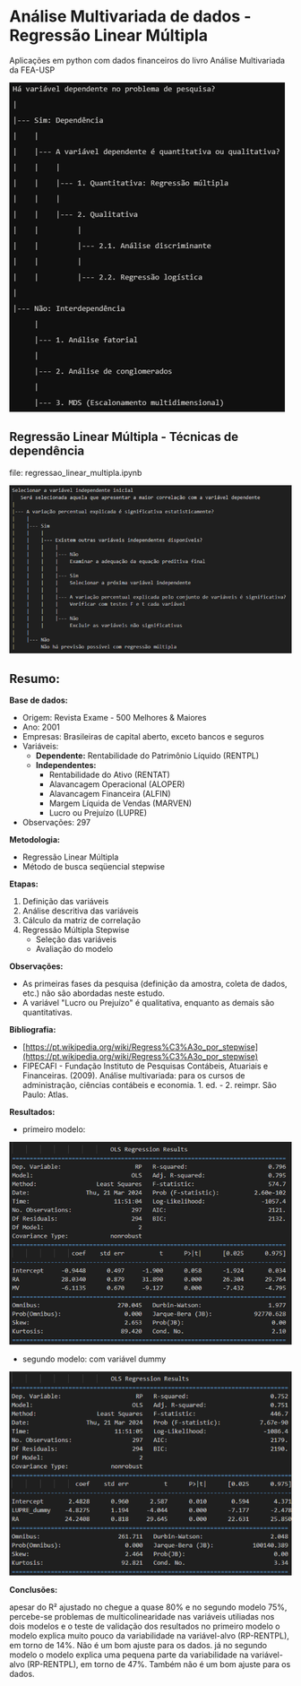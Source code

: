 # Análise Multivariada de dados - Regressão Linear Múltipla

Aplicações em python com dados financeiros do livro Análise Multivariada da FEA-USP

![tabela](figs/tabela.png) 

## Regressão Linear Múltipla - Técnicas de dependência

file: regressao_linear_multipla.ipynb

![tabela2](figs/tabela2.png) 



## Resumo:

**Base de dados:**

* Origem: Revista Exame - 500 Melhores & Maiores
* Ano: 2001
* Empresas: Brasileiras de capital aberto, exceto bancos e seguros
* Variáveis:
    * **Dependente:** Rentabilidade do Patrimônio Líquido (RENTPL)
    * **Independentes:**
        * Rentabilidade do Ativo (RENTAT)
        * Alavancagem Operacional (ALOPER)
        * Alavancagem Financeira (ALFIN)
        * Margem Líquida de Vendas (MARVEN)
        * Lucro ou Prejuízo (LUPRE)
* Observações: 297

**Metodologia:**

* Regressão Linear Múltipla
* Método de busca seqüencial stepwise

**Etapas:**

1. Definição das variáveis
2. Análise descritiva das variáveis
3. Cálculo da matriz de correlação
4. Regressão Múltipla Stepwise
    * Seleção das variáveis
    * Avaliação do modelo

**Observações:**

* As primeiras fases da pesquisa (definição da amostra, coleta de dados, etc.) não são abordadas neste estudo.
* A variável "Lucro ou Prejuízo" é qualitativa, enquanto as demais são quantitativas.


**Bibliografia:**

* [https://pt.wikipedia.org/wiki/Regress%C3%A3o_por_stepwise](https://pt.wikipedia.org/wiki/Regress%C3%A3o_por_stepwise)
* FIPECAFI - Fundação Instituto de Pesquisas Contábeis, Atuariais e Financeiras. (2009). Análise multivariada: para os cursos de administração, ciências contábeis e economia. 1. ed. - 2. reimpr. São Paulo: Atlas.



**Resultados:**
* primeiro modelo:

![result1](figs/result1.png) 

<!-- R-squared: 0.7963222749266814
Adjusted R-squared: 0.7949367121710806
F-statistic: 574.7284067125353
Prob (F-statistic): 0.0
Regression equation: RP = -0.9448381400972627 + 28.03397045411322 * RA + -6.113507421618909 * MV
For every one-unit increase in 'RA', we expect 'RP' to change by 28.03397045411322 units, assuming all other variables remain constant.
For every one-unit increase in 'MV', we expect 'RP' to change by -6.113507421618909 units, assuming all other variables remain constant.
Degrees of freedom (regression): 294.0. This is the number of independent ways by which a dynamic system can move, without violating any constraint imposed on it.
Degrees of freedom (residual): 294.0. This is the number of values in the final calculation of a statistic that are free to vary.
Sum of squares (regression): 21515.436680945346. This is the sum of the squared differences between the prediction for each observation and the population mean.
Sum of squares (residual): 21515.436680945346. This is the sum of the squared differences between each observation and its group's mean.
Mean square (regression): 73.18175741818145. This is the average of the squares of the errors or deviations.
Mean square (residual): 73.18175741818145. This is the average of the squares of the errors or deviations.
F-statistic (ANOVA): nan. This is a measure of how significant the fit of the model is. The higher the F-statistic, the more likely it is that the variables we used for predictions are correlated with the output and can help us predict it.
Prob (F-statistic, ANOVA): nan. This is the probability that the null hypothesis is true (i.e., all of the regression coefficients are zero). The smaller the p-value, the stronger the evidence that at least one of the regression coefficients is not zero.
R-squared: 0.7963222749266814. This is the proportion of the variance in the dependent variable that is predictable from the independent variables.
Adjusted R-squared: 0.7949367121710806. This is the R-squared that has been adjusted for the number of predictors in the model.
F-statistic: 574.7284067125353. This is a measure of how significant the fit of the model is. The higher the F-statistic, the more likely it is that the variables we used for predictions are correlated with the output and can help us predict it.

VIF results
     VIF Factor features
0   7169.281698   NÚMERO
1   7273.504521       ID
2      4.404337   vendas
3      2.458279  plajust
4      4.194092  llajust
5      4.646259  ativoaj
6      7.096914       RP
7      1.875624       AO
8      2.808167       MV
9     10.476515       RA
10     1.871562       AF
11     2.768700    LUPRE
VIF values greater than 5 indicate high multicollinearity.

Durbin-Watson statistic: 1.976686766033608
Values close to 2.0 suggest no autocorrelation. Values towards 0 indicate positive autocorrelation, and values towards 4 indicate negative autocorrelation.

Shapiro-Wilk test: W=0.35958659648895264, p=0.0
The first value is the W test value, and the second value is the p-value. A p-value less than 0.05 suggests the residuals are not normally distributed.
Prob (F-statistic): 0.0. This is the probability that the null hypothesis is true (i.e., all of the regression coefficients are zero). The smaller the p-value, the stronger the evidence that at least one of the regression coefficients is not zero.
Regression equation: RP = -0.9448381400972627 + 28.03397045411322 * RA + -6.113507421618909 * MV
For every one-unit increase in 'RA', we expect 'RP' to change by 28.03397045411322 units, assuming all other variables remain constant.
For every one-unit increase in 'MV', we expect 'RP' to change by -6.113507421618909 units, assuming all other variables remain constant.


R-squared for the testing set: 0.1412590339987353
The model explains very little of the variability in the target variable. It's not a good fit for the data. -->


* segundo modelo: com variável dummy

![result2](figs/result2.png) 


<!-- ANOVA results
                df        sum_sq       mean_sq           F        PR(>F)
LUPRE_dummy    1.0   1292.310936   1292.310936   14.525536  1.684288e-04
RA             1.0  78185.741179  78185.741179  878.805358  2.514308e-90
Residual     294.0  26156.654248     88.968212         NaN           NaN

VIF results
     VIF Factor     features
0   7169.281698       NÚMERO
1   7273.504521           ID
2      4.404337       vendas
3      2.458279      plajust
4      4.194092      llajust
5      4.646259      ativoaj
6      7.096914           RP
7      1.875624           AO
8      2.808167           MV
9     10.476515           RA
10     1.871562           AF
11          inf        LUPRE
12          inf  LUPRE_dummy
VIF values greater than 5 indicate high multicollinearity.

Durbin-Watson statistic: 2.0480888618088757
Values close to 2.0 suggest no autocorrelation. Values towards 0 indicate positive autocorrelation, and values towards 4 indicate negative autocorrelation.

Shapiro-Wilk test: W=0.32806169986724854, p=0.0
The first value is the W test value, and the second value is the p-value. A p-value less than 0.05 suggests the residuals are not normally distributed.

R-squared: 0.7523857911019034. This is the proportion of the variance in the dependent variable that is predictable from the independent variables.
Adjusted R-squared: 0.7507013407012361. This is the R-squared that has been adjusted for the number of predictors in the model.
F-statistic: 446.6654469634921. This is a measure of how significant the fit of the model is. The higher the F-statistic, the more likely it is that the variables we used for predictions are correlated with the output and can help us predict it.
Prob (F-statistic): 0.0. This is the probability that the null hypothesis is true (i.e., all of the regression coefficients are zero). The smaller the p-value, the stronger the evidence that at least one of the regression coefficients is not zero.
Regression equation: RP = 2.482754078929762 + -4.8275114934565675 * LUPRE_dummy + 24.240771584202506 * RA
For every one-unit increase in 'LUPRE_dummy', we expect 'RP' to change by -4.8275114934565675 units, assuming all other variables remain constant.
For every one-unit increase in 'RA', we expect 'RP' to change by 24.240771584202506 units, assuming all other variables remain constant.
The weight of predictor 'RA' in the final model is -4.8275114934565675
The weight of predictor 'MV' in the final model is 24.240771584202506

R-squared for the testing set: 0.47508484546253604
The model explains a small portion of the variability in the target variable. It may not be a good fit for the data. -->


**Conclusões:**

apesar do R² ajustado no chegue a quase 80% e no segundo modelo 75%, percebe-se problemas de multicolinearidade nas variáveis utiliadas nos dois modelos e o teste de validação dos resultados no primeiro modelo o modelo explica muito pouco da variabilidade na variável-alvo (RP-RENTPL), em torno de 14%. Não é um bom ajuste para os dados. já no segundo modelo o modelo explica uma pequena parte da variabilidade na variável-alvo (RP-RENTPL), em torno de 47%. Também não é um bom ajuste para os dados.

